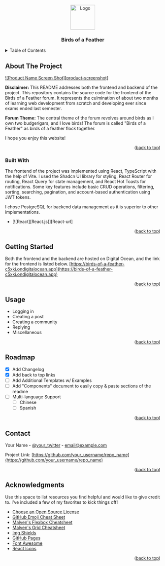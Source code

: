 <!-- PROJECT LOGO -->
<br />
<div align="center">
  <a href="https://github.com/benjam11n/Birds-of-a-Feather-frontend">
    <img src="/Logo.jpg" alt="Logo" width="80" height="80">
  </a>

  <h3 align="center">Birds of a Feather</h3>
</div>

<!-- TABLE OF CONTENTS -->
<details>
  <summary>Table of Contents</summary>
  <ol>
    <li>
      <a href="#about-the-project">About The Project</a>
      <ul>
        <li><a href="#built-with">Built With</a></li>
      </ul>
    </li>
    <li><a href="#getting-started">Getting Started</a></li>
    <li><a href="#usage">Usage</a></li>
    <li><a href="#roadmap">Roadmap</a></li>
    <li><a href="#contact">Contact</a></li>
    <li><a href="#acknowledgments">Acknowledgments</a></li>
  </ol>
</details>

<!-- ABOUT THE PROJECT -->

## About The Project

[![Product Name Screen Shot][product-screenshot]](https://example.com)

**Disclaimer:** This README addresses both the frontend and backend of the project. This repository contains the source code for the frontend of the Birds of a Feather forum. It represents the culmination of about two months of learning web development from scratch and developing ever since exams ended last semester.

**Forum Theme:** The central theme of the forum revolves around birds as I own two budgerigars, and I love birds! The forum is called "Birds of a Feather" as birds of a feather flock together.

I hope you enjoy this website!

<p align="right">(<a href="#readme-top">back to top</a>)</p>

### Built With

The frontend of the project was implemented using React, TypeScript with the help of Vite. I used the Shadcn UI library for styling, React Router for routing, React Query for state management, and React Hot Toasts for notifications. Some key features include basic CRUD operations, filtering, sorting, searching, pagination, and account-based authentication using JWT tokens.

I chose PostgreSQL for backend data management as it is superior to other implementations.

- [![React][React.js]][React-url]

<p align="right">(<a href="#readme-top">back to top</a>)</p>

<!-- GETTING STARTED -->

## Getting Started

Both the frontend and the backend are hosted on Digital Ocean, and the link for the frontend is listed below.
[https://birds-of-a-feather-c5xki.ondigitalocean.app](https://birds-of-a-feather-c5xki.ondigitalocean.app)

<p align="right">(<a href="#readme-top">back to top</a>)</p>

<!-- USAGE EXAMPLES -->

## Usage

- Logging in
- Creating a post
- Creating a community
- Replying
- Miscellaneous

<p align="right">(<a href="#readme-top">back to top</a>)</p>

<!-- ROADMAP -->

## Roadmap

- [x] Add Changelog
- [x] Add back to top links
- [ ] Add Additional Templates w/ Examples
- [ ] Add "Components" document to easily copy & paste sections of the readme
- [ ] Multi-language Support
  - [ ] Chinese
  - [ ] Spanish

<p align="right">(<a href="#readme-top">back to top</a>)</p>

<!-- CONTACT -->

## Contact

Your Name - [@your_twitter](https://twitter.com/your_username) - email@example.com

Project Link: [https://github.com/your_username/repo_name](https://github.com/your_username/repo_name)

<p align="right">(<a href="#readme-top">back to top</a>)</p>

<!-- ACKNOWLEDGMENTS -->

## Acknowledgments

Use this space to list resources you find helpful and would like to give credit to. I've included a few of my favorites to kick things off!

- [Choose an Open Source License](https://choosealicense.com)
- [GitHub Emoji Cheat Sheet](https://www.webpagefx.com/tools/emoji-cheat-sheet)
- [Malven's Flexbox Cheatsheet](https://flexbox.malven.co/)
- [Malven's Grid Cheatsheet](https://grid.malven.co/)
- [Img Shields](https://shields.io)
- [GitHub Pages](https://pages.github.com)
- [Font Awesome](https://fontawesome.com)
- [React Icons](https://react-icons.github.io/react-icons/search)

<p align="right">(<a href="#readme-top">back to top</a>)</p>
